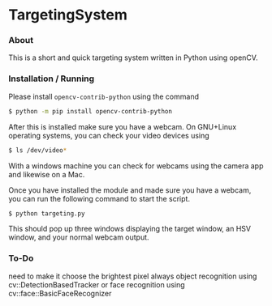 # TargetingSystem

### About
This is a short and quick targeting system written in Python using openCV.

### Installation / Running
Please install `opencv-contrib-python` using the command
```bash
$ python -m pip install opencv-contrib-python
```


After this is installed make sure you have a webcam. On GNU+Linux operating systems, you can check your video devices using
```bash
$ ls /dev/video*
```
With a windows machine you can check for webcams using the camera app and likewise on a Mac.


Once you have installed the module and made sure you have a webcam, you can run the following command to start the script.
```bash
$ python targeting.py
```
This should pop up three windows displaying the target window, an HSV window, and your normal webcam output.

### To-Do
  need to make it choose the brightest pixel always
  object recognition using cv::DetectionBasedTracker or
  face recognition using cv::face::BasicFaceRecognizer
